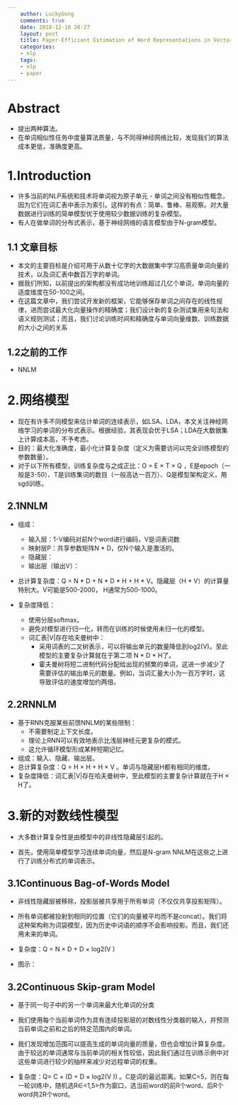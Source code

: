 ```yaml
---
    author: LuckyGong
    comments: true
    date: 2018-12-10 20:27
    layout: post
    title: Paper-Efficient Estimation of Word Representations in Vector Space
    categories:
    - nlp
    tags:
    - nlp
    - paper
---
```


# Abstract

- 提出两种算法。
- 在单词相似性任务中度量算法质量，与不同得神经网络比较，发现我们的算法成本更低，准确度更高。

# 1.Introduction

- 许多当前的NLP系统和技术将单词视为原子单元 - 单词之间没有相似性概念，因为它们在词汇表中表示为索引。这样的有点：简单、鲁棒、易观察。对大量数据进行训练的简单模型优于使用较少数据训练的复杂模型。
- 有人在做单词的分布式表示，基于神经网络的语言模型由于N-gram模型。



## 1.1 文章目标

- 本文的主要目标是介绍可用于从数十亿字的大数据集中学习高质量单词向量的技术，以及词汇表中数百万字的单词。 
- 据我们所知，以前提出的架构都没有成功地训练超过几亿个单词，单词向量的适度维度在50-100之间。
- 在这篇文章中，我们尝试开发新的框架，它能够保存单词之间存在的线性规律，进而尝试最大化向量操作的精确度；我们设计新的复杂测试集用来句法和语义规则测试；而且，我们讨论训练时间和精确度与单词向量维数、训练数据的大小之间的关系

## 1.2之前的工作

- NNLM

# 2.网络模型

- 现在有许多不同模型来估计单词的连续表示，如LSA、LDA，本文关注神经网络学习的单词的分布式表示。根据经验，其表现会优于LSA；LDA在大数据集上计算成本高，不予考虑。
- 目的：最大化准确度，最小化计算复杂度（定义为需要访问以完全训练模型的参数数量）。
- 对于以下所有模型，训练复杂度与之成正比：O = E × T × Q ，E是epoch（一般是3-50）、T是训练集词的数目（一般高达一百万）、Q是模型架构定义，用sgd训练。

## 2.1NNLM

- 组成：
  - 输入层：1-V编码对前N个word进行编码，V是词表词数
  - 映射层P：共享参数矩阵N * D，仅N个输入是激活的。
  - 隐藏层：
  - 输出层（输出V）：
- 总计算复杂度：Q = N * D + N * D * H + H * V。隐藏层（H * V）的计算量特别大。V可能是500-2000， H通常为500-1000。

- 复杂度降低：
  - 使用分层softmax。
  - 避免对模型进行归一化，转而在训练的时候使用未归一化的模型。
  - 词汇表|V|存在哈夫曼树中：
    - 采用词表的二叉树表示，可以将输出单元的数量降低到log2(V)。至此模型的主要复杂计算就在于第二项 N * D * H了。
    - 霍夫曼树将短二进制代码分配给出现的频繁的单词，这进一步减少了需要评估的输出单元的数量。例如，当词汇量大小为一百万字时，这导致评估的速度增加约两倍。

## 2.2RNNLM

- 基于RNN克服某些前馈NNLM的某些限制：
  - 不需要制定上下文长度。
  - 理论上RNN可以有效地表示比浅层神经元更复杂的模式。
  - 这允许循环模型形成某种短期记忆。
- 组成：输入、隐藏、输出层。
- 总计算复杂度：Q = H × H + H × V 。单词与隐藏层H都有相同的维度。
- 复杂度降低：词汇表|V|存在哈夫曼树中，至此模型的主要复杂计算就在于H × H了。

# 3.新的对数线性模型

- 大多数计算复杂性是由模型中的非线性隐藏层引起的。

- 首先，使用简单模型学习连续单词向量，然后是N-gram NNLM在这些之上进行了训练分布式的单词表示。

## 3.1Continuous Bag-of-Words Model 

- 非线性隐藏层被移除，投影层被共享用于所有单词（不仅仅共享投影矩阵）。
- 所有单词都被投射到相同的位置（它们的向量被平均而不是concat）。我们将这种架构称为词袋模型，因为历史中词语的顺序不会影响投影。而且，我们还用未来的单词。

- 复杂度：Q = N × D + D × log2(V )
- 图示：

## 3.2Continuous Skip-gram Model 

- 基于同一句子中的另一个单词来最大化单词的分类

- 我们使用每个当前单词作为具有连续投影层的对数线性分类器的输入，并预测当前单词之前和之后的特定范围内的单词。 
- 我们发现增加范围可以提高生成的单词向量的质量，但也会增加计算复杂度。 由于较远的单词通常与当前单词的相关性较低，因此我们通过在训练示例中对这些单词进行较少的抽样来减少对远程单词的权重。

- 复杂度：Q= C × (D + D × log2(V )) 。C是词的最远距离。如果C=5，则在每一轮训练中，随机选R∈<1,5>作为窗口，选当前word的前R个word、后R个word共2R个word。